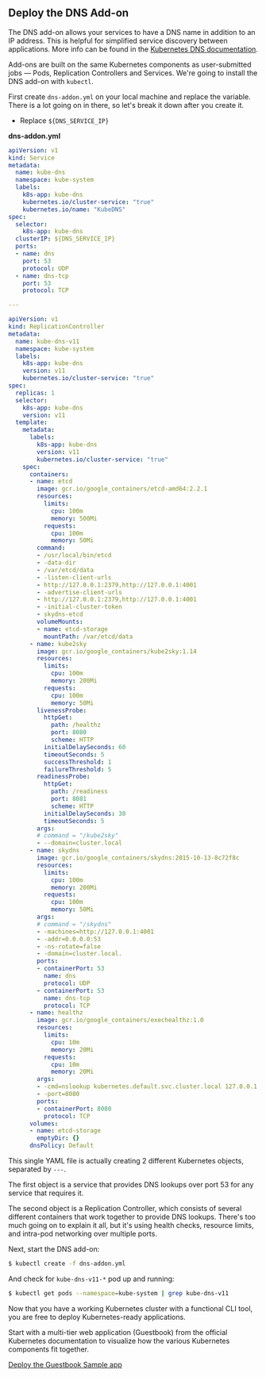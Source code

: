 ## Deploy the DNS Add-on

The DNS add-on allows your services to have a DNS name in addition to an IP address. This is helpful for simplified service discovery between applications. More info can be found in the [Kubernetes DNS documentation][k8s-dns].

Add-ons are built on the same Kubernetes components as user-submitted jobs &mdash; Pods, Replication Controllers and Services. We're going to install the DNS add-on with `kubectl`.

First create `dns-addon.yml` on your local machine and replace the variable. There is a lot going on in there, so let's break it down after you create it.

[k8s-dns]: http://kubernetes.io/docs/admin/dns.html

* Replace `${DNS_SERVICE_IP}`

**dns-addon.yml**

```yaml
apiVersion: v1
kind: Service
metadata:
  name: kube-dns
  namespace: kube-system
  labels:
    k8s-app: kube-dns
    kubernetes.io/cluster-service: "true"
    kubernetes.io/name: "KubeDNS"
spec:
  selector:
    k8s-app: kube-dns
  clusterIP: ${DNS_SERVICE_IP}
  ports:
  - name: dns
    port: 53
    protocol: UDP
  - name: dns-tcp
    port: 53
    protocol: TCP

---

apiVersion: v1
kind: ReplicationController
metadata:
  name: kube-dns-v11
  namespace: kube-system
  labels:
    k8s-app: kube-dns
    version: v11
    kubernetes.io/cluster-service: "true"
spec:
  replicas: 1
  selector:
    k8s-app: kube-dns
    version: v11
  template:
    metadata:
      labels:
        k8s-app: kube-dns
        version: v11
        kubernetes.io/cluster-service: "true"
    spec:
      containers:
      - name: etcd
        image: gcr.io/google_containers/etcd-amd64:2.2.1
        resources:
          limits:
            cpu: 100m
            memory: 500Mi
          requests:
            cpu: 100m
            memory: 50Mi
        command:
        - /usr/local/bin/etcd
        - -data-dir
        - /var/etcd/data
        - -listen-client-urls
        - http://127.0.0.1:2379,http://127.0.0.1:4001
        - -advertise-client-urls
        - http://127.0.0.1:2379,http://127.0.0.1:4001
        - -initial-cluster-token
        - skydns-etcd
        volumeMounts:
        - name: etcd-storage
          mountPath: /var/etcd/data
      - name: kube2sky
        image: gcr.io/google_containers/kube2sky:1.14
        resources:
          limits:
            cpu: 100m
            memory: 200Mi
          requests:
            cpu: 100m
            memory: 50Mi
        livenessProbe:
          httpGet:
            path: /healthz
            port: 8080
            scheme: HTTP
          initialDelaySeconds: 60
          timeoutSeconds: 5
          successThreshold: 1
          failureThreshold: 5
        readinessProbe:
          httpGet:
            path: /readiness
            port: 8081
            scheme: HTTP
          initialDelaySeconds: 30
          timeoutSeconds: 5
        args:
        # command = "/kube2sky"
        - --domain=cluster.local
      - name: skydns
        image: gcr.io/google_containers/skydns:2015-10-13-8c72f8c
        resources:
          limits:
            cpu: 100m
            memory: 200Mi
          requests:
            cpu: 100m
            memory: 50Mi
        args:
        # command = "/skydns"
        - -machines=http://127.0.0.1:4001
        - -addr=0.0.0.0:53
        - -ns-rotate=false
        - -domain=cluster.local.
        ports:
        - containerPort: 53
          name: dns
          protocol: UDP
        - containerPort: 53
          name: dns-tcp
          protocol: TCP
      - name: healthz
        image: gcr.io/google_containers/exechealthz:1.0
        resources:
          limits:
            cpu: 10m
            memory: 20Mi
          requests:
            cpu: 10m
            memory: 20Mi
        args:
        - -cmd=nslookup kubernetes.default.svc.cluster.local 127.0.0.1 >/dev/null
        - -port=8080
        ports:
        - containerPort: 8080
          protocol: TCP
      volumes:
      - name: etcd-storage
        emptyDir: {}
      dnsPolicy: Default
```

This single YAML file is actually creating 2 different Kubernetes objects, separated by `---`.

The first object is a service that provides DNS lookups over port 53 for any service that requires it.

The second object is a Replication Controller, which consists of several different containers that work together to provide DNS lookups. There's too much going on to explain it all, but it's using health checks, resource limits, and intra-pod networking over multiple ports.

Next, start the DNS add-on:

```sh
$ kubectl create -f dns-addon.yml
```

And check for `kube-dns-v11-*` pod up and running:

```sh
$ kubectl get pods --namespace=kube-system | grep kube-dns-v11
```

<div class="co-m-docs-next-step">
  <p>Now that you have a working Kubernetes cluster with a functional CLI tool, you are free to deploy Kubernetes-ready applications.</p>
  <p>Start with a multi-tier web application (Guestbook) from the official Kubernetes documentation to visualize how the various Kubernetes components fit together.</p>
  <a href="https://github.com/kubernetes/kubernetes/blob/release-1.2/examples/guestbook/README.md" class="btn btn-default btn-icon-right" data-category="Docs Next" data-event="kubernetes.io: Guestbook">Deploy the Guestbook Sample app</a>
</div>
